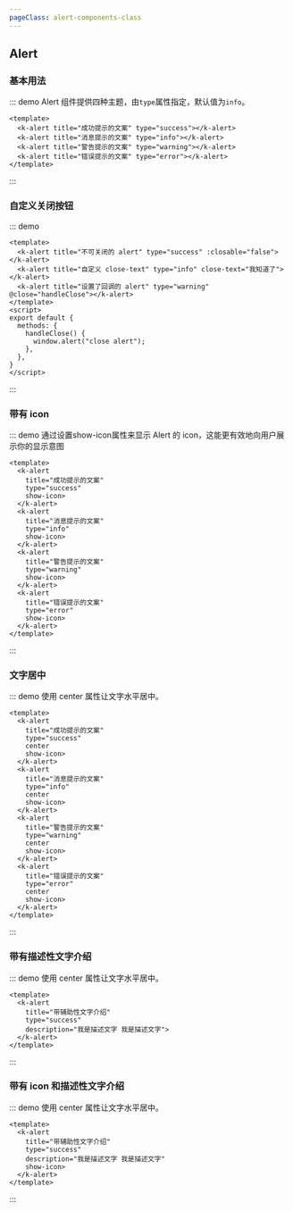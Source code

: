 ```yaml
---
pageClass: alert-components-class
---
```


## Alert

### 基本用法

::: demo Alert 组件提供四种主题，由`type`属性指定，默认值为`info`。
```vue
<template>
  <k-alert title="成功提示的文案" type="success"></k-alert>
  <k-alert title="消息提示的文案" type="info"></k-alert>
  <k-alert title="警告提示的文案" type="warning"></k-alert>
  <k-alert title="错误提示的文案" type="error"></k-alert>
</template>
```
:::

### 自定义关闭按钮

::: demo
```vue
<template>
  <k-alert title="不可关闭的 alert" type="success" :closable="false"></k-alert>
  <k-alert title="自定义 close-text" type="info" close-text="我知道了"></k-alert>
  <k-alert title="设置了回调的 alert" type="warning" @close="handleClose"></k-alert>
</template>
<script>
export default {
  methods: {
    handleClose() {
      window.alert("close alert");
    },
  },
}
</script>
```
:::

### 带有 icon

::: demo 通过设置show-icon属性来显示 Alert 的 icon，这能更有效地向用户展示你的显示意图
```vue
<template>
  <k-alert
    title="成功提示的文案"
    type="success"
    show-icon>
  </k-alert>
  <k-alert
    title="消息提示的文案"
    type="info"
    show-icon>
  </k-alert>
  <k-alert
    title="警告提示的文案"
    type="warning"
    show-icon>
  </k-alert>
  <k-alert
    title="错误提示的文案"
    type="error"
    show-icon>
  </k-alert>
</template>
```
:::

### 文字居中

::: demo 使用 center 属性让文字水平居中。
```vue
<template>
  <k-alert
    title="成功提示的文案"
    type="success"
    center
    show-icon>
  </k-alert>
  <k-alert
    title="消息提示的文案"
    type="info"
    center
    show-icon>
  </k-alert>
  <k-alert
    title="警告提示的文案"
    type="warning"
    center
    show-icon>
  </k-alert>
  <k-alert
    title="错误提示的文案"
    type="error"
    center
    show-icon>
  </k-alert>
</template>
```
:::

### 带有描述性文字介绍

::: demo 使用 center 属性让文字水平居中。
```vue
<template>
  <k-alert
    title="带辅助性文字介绍"
    type="success"
    description="我是描述文字 我是描述文字">
  </k-alert>
</template>
```
:::

### 带有 icon 和描述性文字介绍

::: demo 使用 center 属性让文字水平居中。
```vue
<template>
  <k-alert
    title="带辅助性文字介绍"
    type="success"
    description="我是描述文字 我是描述文字"
    show-icon>
  </k-alert>
</template>
```
:::
